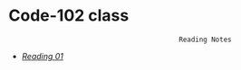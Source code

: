 # Code-102 class

                                              Reading Notes


- [*Reading 01*](https://nassir1976.github.io/reading-notes/class-01-reading)


